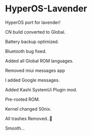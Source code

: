 # HyperOS-Lavender
HyperOS port for lavender!

CN build converted to Global.

Battery backup optimized.

Bluetooth bug fixed.

Added all Global ROM languages.

Removed miui messages app

I added Google messages.

Added Kashi SystemUi Plugin mod.

Pre-rooted ROM.

Kernel changed S0nix.

All trashes Removed..👻

Smooth...
